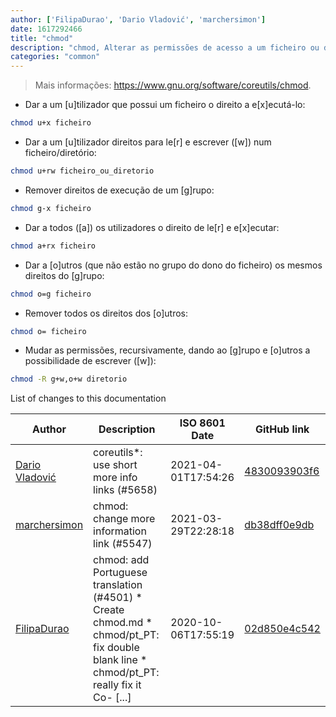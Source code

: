 ```yaml
---
author: ['FilipaDurao', 'Dario Vladović', 'marchersimon']
date: 1617292466
title: "chmod"
description: "chmod, Alterar as permissões de acesso a um ficheiro ou diretório."
categories: "common"
---
```

> Mais informações: <https://www.gnu.org/software/coreutils/chmod>.

- Dar a um [u]tilizador que possui um ficheiro o direito a e[x]ecutá-lo:

```bash
chmod u+x ficheiro
```

- Dar a um [u]tilizador direitos para le[r] e escrever ([w]) num ficheiro/diretório:

```bash
chmod u+rw ficheiro_ou_diretorio
```

- Remover direitos de execução de um [g]rupo:

```bash
chmod g-x ficheiro
```

- Dar a todos ([a]) os utilizadores o direito de le[r] e e[x]ecutar:

```bash
chmod a+rx ficheiro
```

- Dar a [o]utros (que não estão no grupo do dono do ficheiro) os mesmos direitos do [g]rupo:

```bash
chmod o=g ficheiro
```

- Remover todos os direitos dos [o]utros:

```bash
chmod o= ficheiro
```

- Mudar as permissões, recursivamente, dando ao [g]rupo e [o]utros a possibilidade de escrever ([w]):

```bash
chmod -R g+w,o+w diretorio
```
List of changes to this documentation


Author | Description | ISO 8601 Date | GitHub link
------|-----|-----|-----
[Dario Vladović](mailto:d.vladimyr@gmail.com) | coreutils*: use short more info links (#5658) | 2021-04-01T17:54:26 | [4830093903f6](https://github.com/tldr-pages/tldr/commit/4830093903f66ccf3ebbc2ecf477286e45edac59)
[marchersimon](mailto:50295997+marchersimon@users.noreply.github.com) | chmod: change more information link (#5547) | 2021-03-29T22:28:18 | [db38dff0e9db](https://github.com/tldr-pages/tldr/commit/db38dff0e9db1d880e7406df340d16509470fbbb)
[FilipaDurao](mailto:32716065+FilipaDurao@users.noreply.github.com) | chmod: add Portuguese translation (#4501) * Create chmod.md * chmod/pt_PT: fix double blank line * chmod/pt_PT: really fix it Co- [...] | 2020-10-06T17:55:19 | [02d850e4c542](https://github.com/tldr-pages/tldr/commit/02d850e4c542fc6ebaef1946e27939dfca9b9b26)

